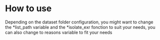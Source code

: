 # How to use
Depending on the dataset folder configuration, you might want to change the *list_path variable and the *isolate_exr fonction to suit your needs, you can also change to reasons variable to fit your needs
